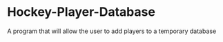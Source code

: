 Hockey-Player-Database
======================

A program that will allow the user to add players to a temporary database

